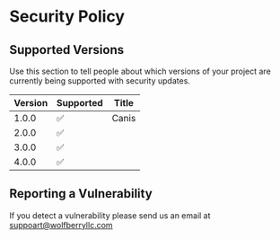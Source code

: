 # Security Policy

## Supported Versions

Use this section to tell people about which versions of your project are
currently being supported with security updates.

| Version | Supported          | Title   |
| ------- | ------------------ |---------|
| 1.0.0   | :white_check_mark: | Canis   |
| 2.0.0   | :white_check_mark: |         |
| 3.0.0   | :white_check_mark: |         |
| 4.0.0   | :white_check_mark: |         |

## Reporting a Vulnerability

If you detect a vulnerability please send us an email at suppoart@wolfberryllc.com
